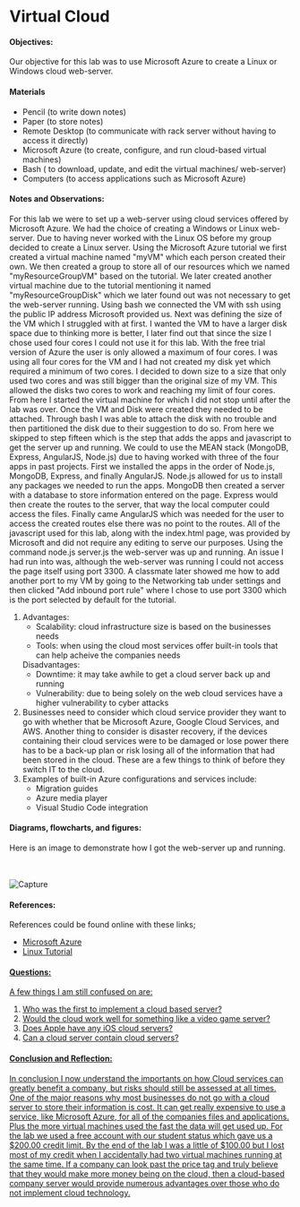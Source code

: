 <h1>Virtual Cloud</h1>
  <h4>Objectives:</h4>
  <p>Our objective for this lab was to use Microsoft Azure to create a Linux or Windows cloud web-server.
</p>
  <h4>Materials</h4> 
  <ul>
    <li>Pencil (to write down notes)</li>
    <li>Paper (to store notes)</li>
    <li>Remote Desktop (to communicate with rack server without having  to access it directly)</li>
    <li>Microsoft Azure (to create, configure, and run cloud-based virtual machines)
    <li>Bash ( to download, update, and edit the virtual machines/ web-server)
    <li>Computers (to access applications such as Microsoft Azure)
  </ul>
  <h4>Notes and Observations:</h4>
    <p>
      For this lab we were to set up a web-server using cloud services offered by Microsoft Azure. We had the choice of creating a Windows or Linux web-server. Due to having never worked with the Linux OS before my group decided to create a Linux server. Using the Microsoft Azure tutorial we first created a virtual machine named "myVM" which each person created their own. We then created a group to store all of our resources which we named "myResourceGroupVM" based on the tutorial. We later created another virtual machine due to the tutorial mentioning it named "myResourceGroupDisk" which we later found out was not necessary to get the web-server running. Using bash we connected the VM with ssh using the public IP address Microsoft provided us. Next was defining the size of the VM which I struggled with at first. I wanted the VM to have a larger disk space due to thinking more is better, I later find out that since the size I chose used four cores I could not use it for this lab. With the free trial version of Azure the user is only allowed a maximum of four cores. I was using all four cores for the VM and I had not created my disk yet which required a minimum of two cores. I decided to down size to a size that only used two cores and was still bigger than the original size of my VM. This allowed the disks two cores to work and reaching my limit of four cores. From here I started the virtual machine for which I did not stop until after the lab was over. Once the VM and Disk were created they needed to be attached. Through bash I was able to attach the disk with no trouble and then partitioned the disk due to their suggestion to do so. From here we skipped to step fifteen which is the step that adds the apps and javascript to get the server up and running. We could to use the MEAN stack (MongoDB, Express, AngularJS, Node.js) due to having worked with three of the four apps in past projects. First we installed the apps in the order of Node.js, MongoDB, Express, and finally AngularJS. Node.js allowed for us to install any packages we needed to run the apps. MongoDB then created a server with a database to store information entered on the page. Express would then create the routes to the server, that way the local computer could access the files. Finally came AngularJS which was needed for the user to access the created routes else there was no point to the routes. All of the javascript used for this lab, along with the index.html page, was provided by Microsoft and did not require any editing to serve our purposes. Using the command node.js server.js the web-server was up and running. An issue I had run into was, although the web-server was running I could not access the page itself using port 3300. A classmate later showed me how to add another port to my VM by going to the Networking tab under settings and then clicked "Add inbound port rule" where I chose to use port 3300 which is the port selected by default for the tutorial.
    </p>
    <ol>
     <li>
        Advantages:
            <ul>
              <li> Scalability: cloud infrastructure size is based on the businesses needs</li>
              <li> Tools: when using the cloud most services offer built-in tools that can help acheive the companies needs</li>
            </ul>
        Disadvantages:
            <ul>
              <li> Downtime: it may take awhile to get a cloud server back up and running</li>
              <li> Vulnerability: due to being solely on the web cloud services have a higher vulnerability to cyber attacks</li>
            </ul>
     </li>      
     <li> Businesses need to consider which cloud service provider they want to go with whether that be Microsoft Azure, Google Cloud Services, and AWS. Another thing to consider is disaster recovery, if the devices containing their cloud services were to be damaged or lose power there has to be a back-up plan or risk losing all of the information that had been stored in the cloud. These are a few things to think of before they switch IT to the cloud.</li>
     <li> Examples of built-in Azure configurations and services include:
          <ul>
            <li> Migration guides</li>
            <li> Azure media player</li>
            <li> Visual Studio Code integration</li>
          </ul>
     </li>
    </ol>
  <h4>Diagrams, flowcharts, and figures:</h4>
  Here is an image to demonstrate how I got the web-server up and running.
  <br><br><br>
  
  ![Capture](https://user-images.githubusercontent.com/31741807/56990432-aa4e5600-6b5a-11e9-9356-530b8ede58b9.PNG)

  <h4>References:</h4>
    References could be found online with these links;
    <ul>
      <li><a href="https://portal.azure.com/#home">Microsoft Azure</li>
      <li><a href="https://docs.microsoft.com/en-us/azure/virtual-machines/linux/">Linux Tutorial</li>
    </ul>
  <h4>Questions:</h4>
  A few things I am still confused on are:
  <ol>
  <li> Who was the first to implement a cloud based server?</li>
  <li> Would the cloud work well for something like a video game  server?</li>
  <li> Does Apple have any iOS cloud servers?</li>
  <li> Can a cloud server contain cloud servers?</li>
  </ol>
  <h4>Conclusion and Reflection:</h4>
    <p>
    In conclusion I now understand the importants on how Cloud services can greatly benefit a company, but risks should still be assessed at all times. One of the major reasons why most businesses do not go with a cloud server to store their information is cost. It can get really expensive to use a service, like Microsoft Azure, for all of the companies files and applications. Plus the more virtual machines used the fast the data will get used up. For the lab we used a free account with our student status which gave us a $200.00 credit limit. By the end of the lab I was a little of $100.00 but I lost most of my credit when I accidentally had two virtual machines running at the same time. If a company can look past the price tag and truly believe that they would make more money being on the cloud, then a cloud-based company server would provide numerous advantages over those who do not implement cloud technology.
    </p>
